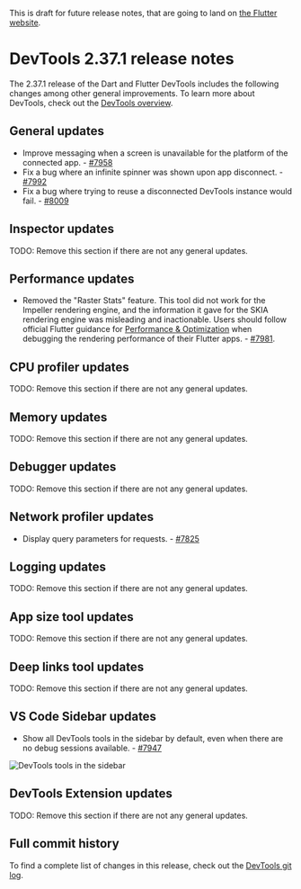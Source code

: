 This is draft for future release notes, that are going to land on
[the Flutter website](https://docs.flutter.dev/tools/devtools/release-notes).

# DevTools 2.37.1 release notes

The 2.37.1 release of the Dart and Flutter DevTools
includes the following changes among other general improvements.
To learn more about DevTools, check out the
[DevTools overview](/tools/devtools/overview).

## General updates

* Improve messaging when a screen is unavailable for the platform of the
connected app. - [#7958](https://github.com/flutter/devtools/pull/7958)
* Fix a bug where an infinite spinner was shown upon app
disconnect. - [#7992](https://github.com/flutter/devtools/pull/7992)
* Fix a bug where trying to reuse a disconnected DevTools instance would
fail. - [#8009](https://github.com/flutter/devtools/pull/8009)

## Inspector updates

TODO: Remove this section if there are not any general updates.

## Performance updates

* Removed the "Raster Stats" feature. This tool did not work for the Impeller rendering
engine, and the information it gave for the SKIA rendering engine was misleading and
inactionable. Users should follow official Flutter guidance for
[Performance & Optimization](https://docs.flutter.dev/perf) when debugging the
rendering performance of their Flutter apps. - [#7981](https://github.com/flutter/devtools/pull/7981).

## CPU profiler updates

TODO: Remove this section if there are not any general updates.

## Memory updates

TODO: Remove this section if there are not any general updates.

## Debugger updates

TODO: Remove this section if there are not any general updates.

## Network profiler updates

* Display query parameters for requests. - [#7825](https://github.com/flutter/devtools/pull/7825)

## Logging updates

TODO: Remove this section if there are not any general updates.

## App size tool updates

TODO: Remove this section if there are not any general updates.

## Deep links tool updates

TODO: Remove this section if there are not any general updates.

## VS Code Sidebar updates

* Show all DevTools tools in the sidebar by default, even when there are no
debug sessions available. - [#7947](https://github.com/flutter/devtools/pull/7947)

![DevTools tools in the sidebar](images/devtools_in_sidebar.png "DevTools tools in the sidebar")

## DevTools Extension updates

TODO: Remove this section if there are not any general updates.

## Full commit history

To find a complete list of changes in this release, check out the
[DevTools git log](https://github.com/flutter/devtools/tree/v2.37.0).

